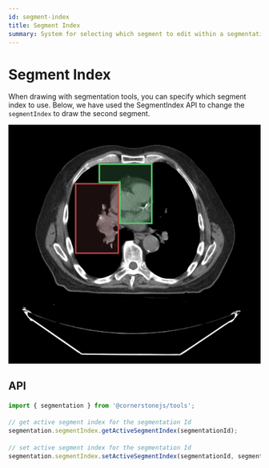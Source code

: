 ```yaml
---
id: segment-index
title: Segment Index
summary: System for selecting which segment to edit within a segmentation, allowing tools to target specific segments identified by their index
---
```


# Segment Index

When drawing with segmentation tools, you can specify which segment index to use. Below, we have used the SegmentIndex API to change the `segmentIndex` to draw the second segment.

<div style={{textAlign: 'center', width: '500px'}}>

![](../../../assets/segment-index.png)

</div>

## API

```js
import { segmentation } from '@cornerstonejs/tools';

// get active segment index for the segmentation Id
segmentation.segmentIndex.getActiveSegmentIndex(segmentationId);

// set active segment index for the segmentation Id
segmentation.segmentIndex.setActiveSegmentIndex(segmentationId, segmentIndex);
```

